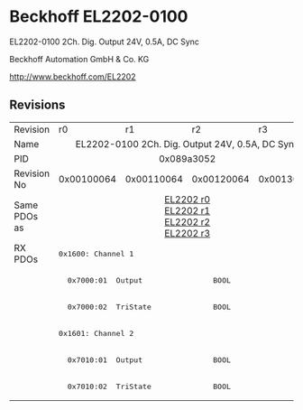 # Beckhoff EL2202-0100

EL2202-0100 2Ch. Dig. Output 24V, 0.5A, DC Sync

Beckhoff Automation GmbH & Co. KG

http://www.beckhoff.com/EL2202

## Revisions
<table>
<tr >
<td>Revision</td>
<td><div class="foo">r0</div></td>
<td><div class="foo">r1</div></td>
<td><div class="foo">r2</div></td>
<td><div class="foo">r3</div></td>
</tr>
<tr >
<td>Name</td>
<td colspan=4 align="center"><div class="foo">EL2202-0100 2Ch. Dig. Output 24V, 0.5A, DC Sync</div></td>
</tr>
<tr >
<td>PID</td>
<td colspan=4 align="center"><div class="foo">0x089a3052</div></td>
</tr>
<tr >
<td>Revision No</td>
<td>0x00100064</td>
<td>0x00110064</td>
<td>0x00120064</td>
<td>0x00130064</td>
</tr>
<tr >
<td>Same PDOs as</td>
<td colspan=4 align="center"><a href="EL2202">EL2202 r0</a><br/><a href="EL2202">EL2202 r1</a><br/><a href="EL2202">EL2202 r2</a><br/><a href="EL2202">EL2202 r3</a></td>
</tr>
<tr class="rxpdo pdosection">
<td rowspan=6 valign=top>RX PDOs</td>
<td colspan=4 align="left"><pre>0x1600: Channel 1</pre></td>
<td></td>
</tr>
<tr class="rxpdo">
<td colspan=4 align="left"><pre>  0x7000:01  Output                BOOL</pre></td>
</tr>
<tr class="rxpdo">
<td colspan=4 align="left"><pre>  0x7000:02  TriState              BOOL</pre></td>
</tr>
<tr class="rxpdo pdosection">
<td colspan=4 align="left"><pre>0x1601: Channel 2</pre></td>
</tr>
<tr class="rxpdo">
<td colspan=4 align="left"><pre>  0x7010:01  Output                BOOL</pre></td>
</tr>
<tr class="rxpdo">
<td colspan=4 align="left"><pre>  0x7010:02  TriState              BOOL</pre></td>
</tr>
</table>
